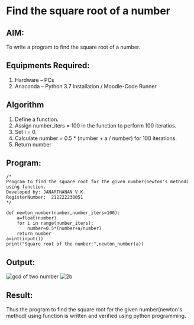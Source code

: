 # Find the square root of a number

## AIM:
To write a program to find the square root of a number.

## Equipments Required:
1. Hardware – PCs
2. Anaconda – Python 3.7 Installation / Moodle-Code Runner

## Algorithm
1. Define a function.
2. Assign number_iters = 100 in the function to perform 100 iteratios.
3. Set i = 0.
4. Calculate  number = 0.5 * (number + a / number) for 100 iterations.
5. Return number

## Program:
```
/*
Program to find the square root for the given number(newton's method) using function.
Developed by: JANARTHANAN V K
RegisterNumber:  212222230051
*/
```
    def newton_number(number,number_iters=100):
        a=float(number)
        for i in range(number_iters):
            number=0.5*(number+a/number)
        return number
    a=int(input())
    print("Square root of the number:",newton_number(a))

## Output:
![gcd of two number](gcd.png)
![2b](https://user-images.githubusercontent.com/119393515/236849557-fe8c02f3-c06c-4b64-9d72-f3bf3e021505.png)


## Result:
Thus the program to find the square root for the given number(newton's method) using function is written and verified using python programming.
